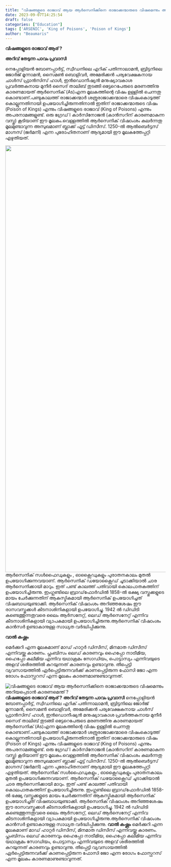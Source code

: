 ```yaml
---
title: "വിഷങ്ങളുടെ രാജാവ് ആയ ആർസെനിക്കിനെ രാജാക്കന്മാരുടെ വിഷമെന്നും അറിയപ്പെടാൻ കാരണമെന്ത് ?"
date: 2023-09-07T14:25:54
draft: false
categories: ["Education"]
tags: ['ARSENIC', 'King of Poisons', 'Poison of Kings']
author: "Beaumaris"
---
```


<strong>വിഷങ്ങളുടെ രാജാവ് ആര് ?</strong>

<strong>അറിവ് തേടുന്ന പാവം പ്രവാസി</strong>

നെപ്പോളിയൻ ബോണപ്പാർട്ട്, സ്വീഡനിലെ എറിക് പതിന്നാലാമൻ, ബ്രിട്ടനിലെ ജോർജ് മൂന്നാമൻ, സൈമൺ ബൊളിവർ, അമേരിക്കൻ പര്യവേക്ഷകനായ ചാൾസ് ഫ്രാൻസിസ് ഹാൾ, ഇൻഡൊനീഷ്യൻ മനുഷ്യാവകാശ പ്രവർത്തകനായ മുനീർ സൈദ് താലിബ് തുടങ്ങി ഒട്ടേറെപേരുടെ മരണത്തിനു കാരണമായത് ആർസെനിക് (As)എന്ന മൂലകത്തിന്റെ വിഷം ഉള്ളിൽ ചെന്നതു കൊണ്ടാണ്.പണ്ടുകാലത്ത് രാജാക്കന്മാർ ശത്രുരാജാക്കന്മാരെ വിഷംകൊടുത്ത് കൊല്ലുന്നതിനായി ഉപയോഗിച്ചിരുന്നതിനാൽ ഇതിന് രാജാക്കന്മാരുടെ വിഷം (Poison of Kings) എന്നും വിഷങ്ങളുടെ രാജാവ് (King of Poisons) എന്നും അപരനാമങ്ങളുണ്ട്. ഒരു ഗ്രേഡ് I കാർസിനോജൻ (കാൻസറിന് കാരണമാകുന്ന വസ്തു) കൂടിയാണ് ഈ മൂലകം.വെള്ളത്തിൽ ആർസെനിക് വിഷാംശം കലർന്നതു മൂലമുണ്ടാവുന്ന അസുഖമാണ് ബ്ലാക്ക് ഫൂട്ട് ഡിസീസ്. 1250-ൽ ആൽബെർട്ടസ് മാഗ്നസ് (ജർമനി) എന്ന പുരോഹിതനാണ് ആദ്യമായി ഈ മൂലകത്തേപ്പറ്റി എഴുതിയത്.

<img class="alignnone size-full wp-image-418257" src="https://cdn.boolokam.com/articles/2023/09/qqffff.jpg" alt="" width="2048" height="1335" />ആർസെനിക് സൾഫൈഡുകളും , ഓക്സൈഡുകളും പുരാതനകാലം മുതൽ ഉപയോഗിക്കുന്നവയാണ്‌. ആർസെനിക് ഡയോക്സൈഡ് ചൂടാക്കിയാൽ ചാര ആര്‍സെനിക്കായി മാറും. ഇത് പണ്ട്‌ കാലത്ത് പതിവായി കൊലപാതകത്തിന് ഉപയോഗിച്ചിരുന്നു. ഇംഗ്ലണ്ടിലെ ബ്രാഡ്‌ഫോർഡിൽ 1858-ൽ ഭക്ഷ്യ വസ്തുക്കളുടെ മായം ചേർക്കുന്നതിന്‌ ആകസ്മികമായി ആർസെനിക് ഉപയോഗിച്ചത് വിഷബാധയുണ്ടാക്കി. ആർസെനിക് വിഷാംശം അറിഞ്ഞശേഷം ഈ രാസവസ്തുക്കൾ കീടനാശിനികളായി ഉപയോഗിച്ചു. 1942 ൽ ഡിഡിടി കണ്ടെത്തുന്നതുവരെ ലൈം ആര്‍സനേറ്റ്, ലെഡ് ആർസെനേറ്റ് എന്നിവ കീടനാശിനികളായി വ്യാപകമായി ഉപയോഗിച്ചിരുന്നു.ആർസെനിക് വിഷാംശം കാൻസർ ഉണ്ടാകാനുള്ള സാധ്യത വർദ്ധിപ്പിക്കുന്നു.

<strong>വാൽ കഷ്ണം</strong>

മെർക്കുറി എന്ന മൂലകമാണ് മാഡ് ഹാറ്റർ ഡിസീസ്, മിനമാത ഡിസീസ് എന്നിവയ്ക്കു കാരണം. പ്ലംബിസം ലെഡ് കാരണവും ഹൈപ്പോ നാട്രീമിയ, ഹൈപ്പോ കലീമിയ എന്നിവ യഥാക്രമം സോഡിയം, പൊട്ടാസ്യം എന്നിവയുടെ അളവ് ശരീരത്തിൽ കുറയുന്നത് കാരണവും ഉണ്ടാവുന്നു. തീപ്പെട്ടി വ്യവസായത്തിൽ ഏർപ്പെട്ടിരുന്നവർക്ക് കാണപ്പെട്ടിരുന്ന ഫോസി ജോ എന്ന രോഗം ഫോസ്ഫറസ് എന്ന മൂലകം കാരണമാണുണ്ടാവുന്നത്.


![വിഷങ്ങളുടെ രാജാവ് ആയ ആർസെനിക്കിനെ രാജാക്കന്മാരുടെ വിഷമെന്നും അറിയപ്പെടാൻ കാരണമെന്ത് ?](https://cdn.boolokam.com/articles/2023/09/qqffff.jpg)**വിഷങ്ങളുടെ രാജാവ് ആര് ?** **അറിവ് തേടുന്ന പാവം പ്രവാസി** നെപ്പോളിയൻ ബോണപ്പാർട്ട്, സ്വീഡനിലെ എറിക് പതിന്നാലാമൻ, ബ്രിട്ടനിലെ ജോർജ് മൂന്നാമൻ, സൈമൺ ബൊളിവർ, അമേരിക്കൻ പര്യവേക്ഷകനായ ചാൾസ് ഫ്രാൻസിസ് ഹാൾ, ഇൻഡൊനീഷ്യൻ മനുഷ്യാവകാശ പ്രവർത്തകനായ മുനീർ സൈദ് താലിബ് തുടങ്ങി ഒട്ടേറെപേരുടെ മരണത്തിനു കാരണമായത് ആർസെനിക് (As)എന്ന മൂലകത്തിന്റെ വിഷം ഉള്ളിൽ ചെന്നതു കൊണ്ടാണ്.പണ്ടുകാലത്ത് രാജാക്കന്മാർ ശത്രുരാജാക്കന്മാരെ വിഷംകൊടുത്ത് കൊല്ലുന്നതിനായി ഉപയോഗിച്ചിരുന്നതിനാൽ ഇതിന് രാജാക്കന്മാരുടെ വിഷം (Poison of Kings) എന്നും വിഷങ്ങളുടെ രാജാവ് (King of Poisons) എന്നും അപരനാമങ്ങളുണ്ട്. ഒരു ഗ്രേഡ് I കാർസിനോജൻ (കാൻസറിന് കാരണമാകുന്ന വസ്തു) കൂടിയാണ് ഈ മൂലകം.വെള്ളത്തിൽ ആർസെനിക് വിഷാംശം കലർന്നതു മൂലമുണ്ടാവുന്ന അസുഖമാണ് ബ്ലാക്ക് ഫൂട്ട് ഡിസീസ്. 1250-ൽ ആൽബെർട്ടസ് മാഗ്നസ് (ജർമനി) എന്ന പുരോഹിതനാണ് ആദ്യമായി ഈ മൂലകത്തേപ്പറ്റി എഴുതിയത്. ആർസെനിക് സൾഫൈഡുകളും , ഓക്സൈഡുകളും പുരാതനകാലം മുതൽ ഉപയോഗിക്കുന്നവയാണ്‌. ആർസെനിക് ഡയോക്സൈഡ് ചൂടാക്കിയാൽ ചാര ആര്‍സെനിക്കായി മാറും. ഇത് പണ്ട്‌ കാലത്ത് പതിവായി കൊലപാതകത്തിന് ഉപയോഗിച്ചിരുന്നു. ഇംഗ്ലണ്ടിലെ ബ്രാഡ്‌ഫോർഡിൽ 1858-ൽ ഭക്ഷ്യ വസ്തുക്കളുടെ മായം ചേർക്കുന്നതിന്‌ ആകസ്മികമായി ആർസെനിക് ഉപയോഗിച്ചത് വിഷബാധയുണ്ടാക്കി. ആർസെനിക് വിഷാംശം അറിഞ്ഞശേഷം ഈ രാസവസ്തുക്കൾ കീടനാശിനികളായി ഉപയോഗിച്ചു. 1942 ൽ ഡിഡിടി കണ്ടെത്തുന്നതുവരെ ലൈം ആര്‍സനേറ്റ്, ലെഡ് ആർസെനേറ്റ് എന്നിവ കീടനാശിനികളായി വ്യാപകമായി ഉപയോഗിച്ചിരുന്നു.ആർസെനിക് വിഷാംശം കാൻസർ ഉണ്ടാകാനുള്ള സാധ്യത വർദ്ധിപ്പിക്കുന്നു. **വാൽ കഷ്ണം** മെർക്കുറി എന്ന മൂലകമാണ് മാഡ് ഹാറ്റർ ഡിസീസ്, മിനമാത ഡിസീസ് എന്നിവയ്ക്കു കാരണം. പ്ലംബിസം ലെഡ് കാരണവും ഹൈപ്പോ നാട്രീമിയ, ഹൈപ്പോ കലീമിയ എന്നിവ യഥാക്രമം സോഡിയം, പൊട്ടാസ്യം എന്നിവയുടെ അളവ് ശരീരത്തിൽ കുറയുന്നത് കാരണവും ഉണ്ടാവുന്നു. തീപ്പെട്ടി വ്യവസായത്തിൽ ഏർപ്പെട്ടിരുന്നവർക്ക് കാണപ്പെട്ടിരുന്ന ഫോസി ജോ എന്ന രോഗം ഫോസ്ഫറസ് എന്ന മൂലകം കാരണമാണുണ്ടാവുന്നത്.
